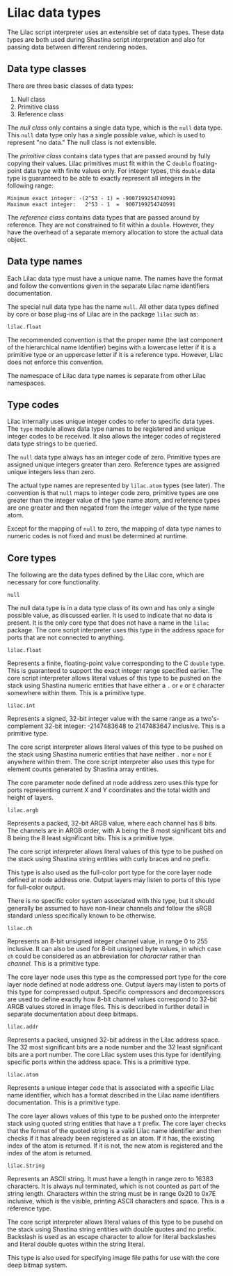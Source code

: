 # Lilac data types

The Lilac script interpreter uses an extensible set of data types.  These data types are both used during Shastina script interpretation and also for passing data between different rendering nodes.

## Data type classes

There are three basic classes of data types:

1. Null class
2. Primitive class
3. Reference class

The _null class_ only contains a single data type, which is the `null` data type.  This `null` data type only has a single possible value, which is used to represent "no data."  The null class is not extensible.

The _primitive class_ contains data types that are passed around by fully copying their values.  Lilac primitives must fit within the C `double` floating-point data type with finite values only.  For integer types, this `double` data type is guaranteed to be able to exactly represent all integers in the following range:

    Minimum exact integer: -(2^53 - 1) = -9007199254740991
    Maximum exact integer:   2^53 - 1  =  9007199254740991

The _reference class_ contains data types that are passed around by reference.  They are not constrained to fit within a `double`.  However, they have the overhead of a separate memory allocation to store the actual data object.

## Data type names

Each Lilac data type must have a unique name.  The names have the format and follow the conventions given in the separate Lilac name identifiers documentation.

The special null data type has the name `null`.  All other data types defined by core or base plug-ins of Lilac are in the package `lilac` such as:

    lilac.float

The recommended convention is that the proper name (the last component of the hierarchical name identifier) begins with a lowercase letter if it is a primitive type or an uppercase letter if it is a reference type.  However, Lilac does not enforce this convention.

The namespace of Lilac data type names is separate from other Lilac namespaces.

## Type codes

Lilac internally uses unique integer codes to refer to specific data types.  The `type` module allows data type names to be registered and unique integer codes to be received.  It also allows the integer codes of registered data type strings to be queried.

The `null` data type always has an integer code of zero.  Primitive types are assigned unique integers greater than zero.  Reference types are assigned unique integers less than zero.

The actual type names are represented by `lilac.atom` types (see later).  The convention is that `null` maps to integer code zero, primitive types are one greater than the integer value of the type name atom, and reference types are one greater and then negated from the integer value of the type name atom.

Except for the mapping of `null` to zero, the mapping of data type names to numeric codes is not fixed and must be determined at runtime.

## Core types

The following are the data types defined by the Lilac core, which are necessary for core functionality.

    null

The null data type is in a data type class of its own and has only a single possible value, as discussed earlier.  It is used to indicate that no data is present.  It is the only core type that does not have a name in the `lilac` package.  The core script interpreter uses this type in the address space for ports that are not connected to anything.

    lilac.float

Represents a finite, floating-point value corresponding to the C `double` type.  This is guaranteed to support the exact integer range specified earlier.  The core script interpreter allows literal values of this type to be pushed on the stack using Shastina numeric entities that have either a `.` or `e` or `E` character somewhere within them.  This is a primitive type.

    lilac.int

Represents a signed, 32-bit integer value with the same range as a two's-complement 32-bit integer:  -2147483648 to 2147483647 inclusive.  This is a primitive type.

The core script interpreter allows literal values of this type to be pushed on the stack using Shastina numeric entities that have neither `.` nor `e` nor `E` anywhere within them.  The core script interpreter also uses this type for element counts generated by Shastina array entities.

The core parameter node defined at node address zero uses this type for ports representing current X and Y coordinates and the total width and height of layers.

    lilac.argb

Represents a packed, 32-bit ARGB value, where each channel has 8 bits.  The channels are in ARGB order, with A being the 8 most significant bits and B being the 8 least significant bits.  This is a primitive type.

The core script interpreter allows literal values of this type to be pushed on the stack using Shastina string entities with curly braces and no prefix.

This type is also used as the full-color port type for the core layer node defined at node address one.  Output layers may listen to ports of this type for full-color output.

There is no specific color system associated with this type, but it should generally be assumed to have non-linear channels and follow the sRGB standard unless specifically known to be otherwise.

    lilac.ch

Represents an 8-bit unsigned integer channel value, in range 0 to 255 inclusive.  It can also be used for 8-bit unsigned byte values, in which case `ch` could be considered as an abbreviation for _character_ rather than _channel._  This is a primitive type.

The core layer node uses this type as the compressed port type for the core layer node defined at node address one.  Output layers may listen to ports of this type for compressed output.  Specific compressors and decompressors are used to define exactly how 8-bit channel values correspond to 32-bit ARGB values stored in image files.  This is described in further detail in separate documentation about deep bitmaps.

    lilac.addr

Represents a packed, unsigned 32-bit address in the Lilac address space.  The 32 most significant bits are a node number and the 32 least significant bits are a port number.  The core Lilac system uses this type for identifying specific ports within the address space.  This is a primitive type.

    lilac.atom

Represents a unique integer code that is associated with a specific Lilac name identifier, which has a format described in the Lilac name identifiers documentation.  This is a primitive type.

The core layer allows values of this type to be pushed onto the interpreter stack using quoted string entities that have a `T` prefix.  The core layer checks that the format of the quoted string is a valid Lilac name identifier and then checks if it has already been registered as an atom.  If it has, the existing index of the atom is returned.  If it is not, the new atom is registered and the index of the atom is returned.

    lilac.String

Represents an ASCII string.  It must have a length in range zero to 16383 characters.  It is always nul terminated, which is not counted as part of the string length.  Characters within the string must be in range 0x20 to 0x7E inclusive, which is the visible, printing ASCII characters and space.  This is a reference type.

The core script interpreter allows literal values of this type to be pusehd on the stack using Shastina string entities with double quotes and no prefix.  Backslash is used as an escape character to allow for literal backslashes and literal double quotes within the string literal.

This type is also used for specifying image file paths for use with the core deep bitmap system.
